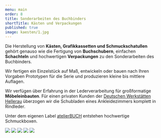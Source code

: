 ```yaml
---
menu: main
order: 8
title: Sonderarbeiten des Buchbinders
shortTitle: Kästen und Verpackungen
published: true
image: kaesten/1.jpg
---
```

Die Herstellung von **Kästen, Grafikkassetten und Schmuckschatullen** gehört genauso wie die Fertigung von **Buchschubern**, einfachen **Schachteln** und hochwertigen **Verpackungen** zu den Sonderarbeiten des Buchbinders.

Wir fertigen ein Einzelstück auf Maß, entwickeln oder bauen nach Ihren Vorgaben Prototypen für die Serie und produzieren kleine bis mittlere Auflagen.

Wir verfügen über Erfahrung in der Lederverarbeitung für großformatige **Möbeleinbauten**. Für einen privaten Kunden der [Deutschen Werkstätten Hellerau](https://www.dwh.de) überzogen wir die Schubladen eines Ankleidezimmers komplett in Rindleder.

Unter dem eigenen Label [atelierBUCH](https://atelierbuch.de) entstehen hochwertige Schmuckboxen.

![](/kaesten/2.jpg)
![](/kaesten/3.jpg)
![](/kaesten/4.jpg)
![](/kaesten/5.jpg)
![](/kaesten/6.jpg)
